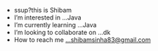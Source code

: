 - ssup?this is Shibam
- I’m interested in ...Java
- I’m currently learning ...Java
- I’m looking to collaborate on ...dk
- How to reach me ...shibamsinha83@gmail.com

<!---
shibamWindows/shibamWindows is a ✨ special ✨ repository because its `README.md` (this file) appears on your GitHub profile.
You can click the Preview link to take a look at your changes.
--->
